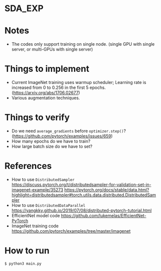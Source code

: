 # SDA_EXP

# Notes

  - The codes only support training on single node. (single GPU with single server, or multi-GPUs with single server)

# Things to implement

  - Current ImageNet training uses warmup scheduler; Learning rate is increased from 0 to
0.256 in the first 5 epochs. (https://arxiv.org/abs/1706.02677)
 - Various augmentation techniques.

# Things to verify

  - Do we need `average_gradients` before `optimizer.step()`? (https://github.com/pytorch/examples/issues/659)
  - How many epochs do we have to train?
  - How large batch size do we have to set?

# References

  - How to use `DistributedSampler`
    <https://discuss.pytorch.org/t/distributedsampler-for-validation-set-in-imagenet-example/35273>
    <https://pytorch.org/docs/stable/data.html?highlight=distributedsampler#torch.utils.data.distributed.DistributedSampler>
 - How to use `DistributedDataParallel`
    <https://yangkky.github.io/2019/07/08/distributed-pytorch-tutorial.html>
 - EfficientNet model code
    <https://github.com/lukemelas/EfficientNet-PyTorch>
 - ImageNet training code
    <https://github.com/pytorch/examples/tree/master/imagenet>

# How to run

```sh
$ python3 main.py
```

